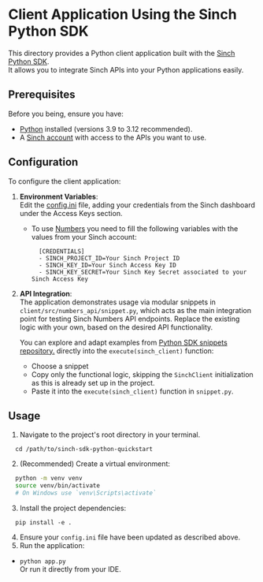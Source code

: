 # Client Application Using the Sinch Python SDK

This directory provides a Python client application built with the
[Sinch Python SDK](https://github.com/sinch/sinch-sdk-python).  
It allows you to integrate Sinch APIs into  your Python applications easily.

## Prerequisites

Before you being, ensure you have:
 - [Python](https://www.python.org/) installed (versions 3.9 to 3.12 recommended).
 - A [Sinch account](https://dashboard.sinch.com/) with access to the APIs you want to use.

## Configuration

To configure the client application:

1. **Environment Variables**:  
   Edit the [config.ini](config.ini) file, adding your credentials from the Sinch dashboard under the Access Keys section.
   - To use [Numbers](https://developers.sinch.com/docs/numbers/) you need to fill the following variables with the values from your Sinch account:
     ``` 
       [CREDENTIALS]
       - SINCH_PROJECT_ID=Your Sinch Project ID
       - SINCH_KEY_ID=Your Sinch Access Key ID
       - SINCH_KEY_SECRET=Your Sinch Key Secret associated to your Sinch Access Key
     ```

2. **API Integration**:  
   The application demonstrates usage via modular snippets in `client/src/numbers_api/snippet.py`, which acts as the 
   main integration point for testing Sinch Numbers API endpoints. Replace the existing logic with your own, based on
   the desired API functionality.

   You can explore and adapt examples from [Python SDK snippets repository.](https://github.com/sinch/sinch-sdk-python-snippets) directly into the `execute(sinch_client)` function:
    - Choose a snippet
    - Copy only the functional logic, skipping the `SinchClient` initialization as 
      this is already set up in the project.
    - Paste it into the `execute(sinch_client)` function in `snippet.py`.


## Usage

1. Navigate to the project's root directory in your terminal.
 ```
   cd /path/to/sinch-sdk-python-quickstart
 ```
2. (Recommended) Create a virtual environment:
 ``` bash
   python -m venv venv
   source venv/bin/activate 
   # On Windows use `venv\Scripts\activate`
 ```
3. Install the project dependencies:
 ```
   pip install -e .
 ```
4. Ensure your `config.ini` file have been updated as described above.
5. Run the application:
  - `python app.py`  
  Or run it directly from your IDE.
